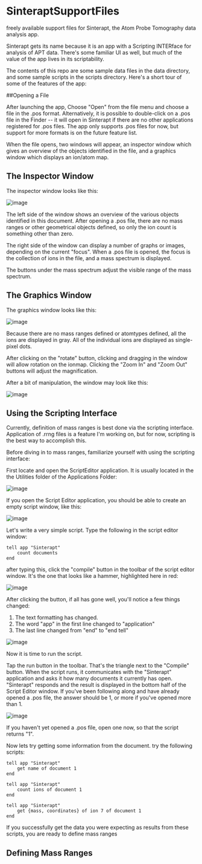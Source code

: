 # SinteraptSupportFiles
freely available support files for Sinterapt, the Atom Probe Tomography data analysis app.

Sinterapt gets its name because it is an app with a Scripting INTERface for analysis of APT data.  There's some familiar UI as well, but much of the value of the app lives in its scriptability.

The contents of this repo are some sample data files in the data directory, and some sample scripts in the scripts directory.  Here's a short tour of some of the features of the app:

##Opening a File

After launching the app, Choose "Open" from the file menu and choose a file in the .pos format.  Alternatively, it is possible to double-click on a .pos file in the Finder -- it will open in Sinterapt if there are no other applications registered for .pos files.  The app only supports .pos files for now, but support for more formats is on the future feature list.

When the file opens, two windows will appear, an inspector window which gives an overview of the objects identified in the file, and a graphics window which displays an ion/atom map.

## The Inspector Window

The inspector window looks like this:

![image](images/FileOpenInspectorWindow.png "The Sinterapt Inspector Window")

The left side of the window shows an overview of the various objects identified in this document.  After opening a .pos file, there are no mass ranges or other geometrical objects defined, so only the ion count is something other than zero.

The right side of the window can display a number of graphs or images, depending on the current "focus". When a .pos file is opened, the focus is the collection of ions in the file, and a mass spectrum is displayed.

The buttons under the mass spectrum adjust the visible range of the mass spectrum.

## The Graphics Window

The graphics window looks like this:

![image](images/FileOpenGraphicsWindow.png "The Sinterapt Graphics Window")

Because there are no mass ranges defined or atomtypes defined, all the ions are displayed in gray.  All of the individual ions are displayed as single-pixel dots.

After clicking on the "rotate" button, clicking and dragging in the window will allow rotation on the ionmap.  Clicking the "Zoom In" and "Zoom Out" buttons will adjust the magnification.  

After a bit of manipulation, the window may look like this:

![image](images/FileOpenGraphicsWindowAfterRotate.png "The Sinterapt Graphics Window")

## Using the Scripting Interface

Currently, definition of mass ranges is best done via the scripting interface.  Application of .rrng files is a feature I'm working on, but for now, scripting is the best way to accomplish this.

Before diving in to mass ranges, familiarize yourself with using the scripting interface:

First locate and open the ScriptEditor application.  It is usually located in the the Utilities folder of the Applications Folder:

![image](images/LocatingScriptEditor.png "Locating the Script Editor application")

If you open the Script Editor application, you should be able to create an empty script window, like this:

![image](images/EmptyScriptEditorWindow.png "An empty Script Editor window")

Let's write a very simple script.  Type the following in the script editor window:

```
tell app "Sinterapt"
    count documents
end 
```

after typing this, click the "compile" button in the toolbar of the script editor window.  It's the one that looks like a hammer, highlighted here in red:

![image](images/TheCompileButton.png "The compile button")

After clicking the button, if all has gone well, you'll notice a few things changed:

1. The text formatting has changed.
2. The word "app" in the first line changed to "application"
3. The last line changed from "end" to "end tell"

![image](images/ACompiledScript.png "A compiled script")

Now it is time to run the script.

Tap the run button in the toolbar.  That's the triangle next to the "Compile" button. When the script runs, it communicates with the "Sinterapt" application and asks it how many documents it currently has open.  "Sinterapt" responds and the result is displayed in the bottom half of the Script Editor window.  If you've been following along and have already opened a .pos file, the answer should be 1, or more if you've opened more than 1.

![image](images/AScriptWithAResult.png "A script with a result")

If you haven't yet opened a .pos file, open one now, so that the script returns "1".  

Now lets try getting some information from the document.  try the following scripts:

```
tell app "Sinterapt"
    get name of document 1
end 
```

```
tell app "Sinterapt"
    count ions of document 1
end 
```

```
tell app "Sinterapt"
    get {mass, coordinates} of ion 7 of document 1
end 
```

If you successfully get the data you were expecting as results from these scripts, you are ready to define mass ranges

## Defining Mass Ranges

 

